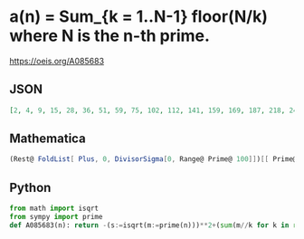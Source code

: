 # a\(n\) \= Sum\_\{k \= 1\.\.N\-1\} floor\(N/k\) where N is the n\-th prime\.
https://oeis.org/A085683
## JSON
```JSON
[2, 4, 9, 15, 28, 36, 51, 59, 75, 102, 112, 141, 159, 169, 187, 218, 248, 262, 293, 313, 327, 357, 378, 412, 460, 483, 493, 515, 529, 553, 636, 658, 696, 706, 767, 781, 821, 857, 877, 918, 952, 972, 1032, 1048, 1071, 1085, 1167, 1239, 1266, 1280, 1306, 1342, 1364, 1422]
```
## Mathematica
```Mathematica
(Rest@ FoldList[ Plus, 0, DivisorSigma[0, Range@ Prime@ 100]])[[ Prime@ Range@ 100]] -1 (* _Giovanni Resta_, Jun 09 2015 *)
```
## Python
```Python
from math import isqrt
from sympy import prime
def A085683(n): return -(s:=isqrt(m:=prime(n)))**2+(sum(m//k for k in range(1,s+1))<<1)-1 # _Chai Wah Wu_, Oct 23 2023
```
